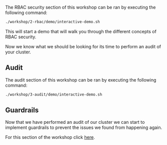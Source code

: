 The RBAC security section of this workshop can be ran by executing the following command:

```bash
./workshop/2-rbac/demo/interactive-demo.sh
```

This will start a demo that will walk you through the different concepts of RBAC security.

Now we know what we should be looking for its time to perform an audit of your cluster.

## Audit

The audit section of this workshop can be ran by executing the following command:

```bash
./workshop/3-audit/demo/interactive-demo.sh
```

## Guardrails

Now that we have performed an audit of our cluster we can start to implement guardrails to prevent the issues we found from happening again.

For this section of the workshop click [here](4-guardrails.md).

